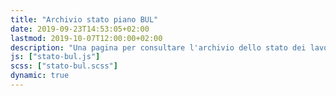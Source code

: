 ```yaml
---
title: "Archivio stato piano BUL"
date: 2019-09-23T14:53:05+02:00
lastmod: 2019-10-07T12:00:00+02:00
description: "Una pagina per consultare l'archivio dello stato dei lavori del piano nazionale banda ultralarga, comune per comune"
js: ["stato-bul.js"]
scss: ["stato-bul.scss"]
dynamic: true
---
```


<div id="statobul"></div>
